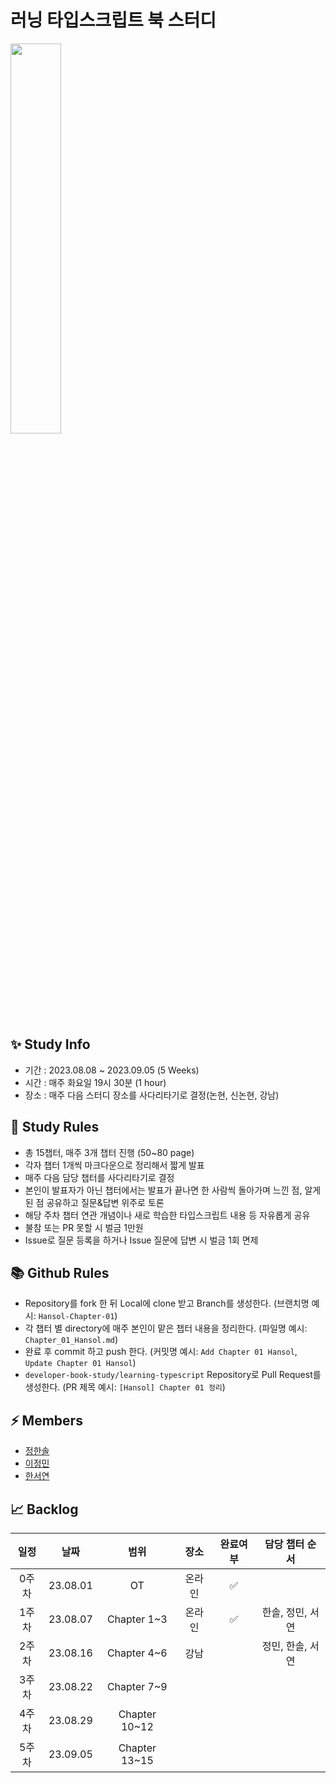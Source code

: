 # 러닝 타입스크립트 북 스터디


<img src="https://image.yes24.com/goods/116585556/XL" width="40%" height="40%">

## ✨ Study Info

- 기간 : 2023.08.08 ~ 2023.09.05 (5 Weeks)
- 시간 : 매주 화요일 19시 30분 (1 hour)
- 장소 : 매주 다음 스터디 장소를 사다리타기로 결정(논현, 신논현, 강남)

## 📝 Study Rules

- 총 15챕터, 매주 3개 챕터 진행 (50~80 page)
- 각자 챕터 1개씩 마크다운으로 정리해서 짧게 발표
- 매주 다음 담당 챕터를 사다리타기로 결정
- 본인이 발표자가 아닌 챕터에서는 발표가 끝나면 한 사람씩 돌아가며 느낀 점, 알게된 점 공유하고 질문&답변 위주로 토론
- 해당 주차 챕터 연관 개념이나 새로 학습한 타입스크립트 내용 등 자유롭게 공유
- 불참 또는 PR 못할 시 벌금 1만원
- Issue로 질문 등록을 하거나 Issue 질문에 답변 시 벌금 1회 면제

## 📚 Github Rules

- Repository를 fork 한 뒤 Local에 clone 받고 Branch를 생성한다. (브랜치명 예시: `Hansol-Chapter-01`)
- 각 챕터 별 directory에 매주 본인이 맡은 챕터 내용을 정리한다. (파일명 예시: `Chapter_01_Hansol.md`)
- 완료 후 commit 하고 push 한다. (커밋명 예시: `Add Chapter 01 Hansol`, `Update Chapter 01 Hansol`)
- `developer-book-study/learning-typescript` Repository로 Pull Request를 생성한다. (PR 제목 예시: `[Hansol] Chapter 01 정리`)

## ⚡️ Members

- [정한솔](https://github.com/largepine)
- [이정민](https://github.com/dlwjdals22)
- [한서연](https://github.com/yeon55)

## 📈 Backlog

|일정|날짜|범위|장소|완료여부|담당 챕터 순서
|:--:|:--:|:--:|:--:|:--:|:--:|
|0주차|23.08.01|OT|온라인|✅|
|1주차|23.08.07|Chapter 1~3|온라인|✅|한솔, 정민, 서연|
|2주차|23.08.16|Chapter 4~6|강남||정민, 한솔, 서연|
|3주차|23.08.22|Chapter 7~9||||
|4주차|23.08.29|Chapter 10~12||||
|5주차|23.09.05|Chapter 13~15||||
